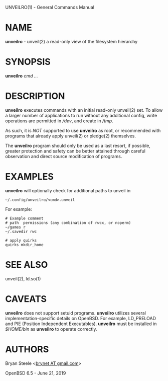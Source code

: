 UNVEILRO(1) - General Commands Manual

# NAME

**unveilro** -
unveil(2)
a read-only view of the filesystem hierarchy

# SYNOPSIS

**unveilro**
*cmd&nbsp;...*

# DESCRIPTION

**unveilro**
executes commands with an initial read-only
unveil(2)
set.
To allow a larger number of applications to run without any
additional config, write operations are permitted in
*/dev*,
and create in
*/tmp*.

As such, it is
*NOT*
supported to use
**unveilro**
as root, or recommended with programs that already apply
unveil(2)
or
pledge(2)
themselves.

The
**unveilro**
program should only be used as a last resort, if possible, greater
protection and safety can be better attained through careful
observation and direct source modification of programs.

# EXAMPLES

**unveilro**
will optionally check for additional paths to unveil in

	~/.config/unveilro/<cmd>.unveil

For example:

	# Example comment
	# path  permissions (any combination of rwcx, or noperm)
	~/games r
	~/.savedir rwc
	
	# apply quirks
	quirks mkdir_home

# SEE ALSO

unveil(2),
ld.so(1)

# CAVEATS

**unveilro**
does not support setuid programs.
**unveilro**
utilizes several implementation-specific details on
OpenBSD.
For example, LD\_PRELOAD and PIE (Position Independent Executables).
**unveilro**
must be installed in
*$HOME/bin*
as
**unveilro**
to operate correctly.

# AUTHORS

Bryan Steele &lt;[brynet AT gmail.com](mailto:)&gt;

OpenBSD 6.5 - June 21, 2019
